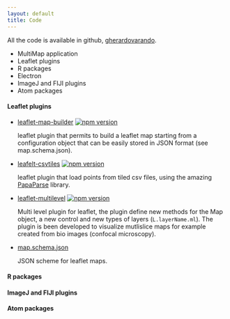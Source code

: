 ```yaml
---
layout: default
title: Code
---
```


All the code is available in github, [gherardovarando](https://github.com/gherardovarando?tab=repositories).  

- MultiMap application
- Leaflet plugins
- R packages
- Electron 
- ImageJ and FIJI plugins
- Atom packages


#### Leaflet plugins

- [leaflet-map-builder](https://github.com/gherardovarando/leaflet-map-builder)
   [![npm version](https://badge.fury.io/js/leaflet-map-builder.svg)](https://badge.fury.io/js/leaflet-map-builder)

   leaflet plugin that permits to build a leaflet map starting from a configuration object that can be easily stored in JSON format    (see map.schema.json). 

- [leafelt-csvtiles](https://github.com/gherardo.varando/leaflet-csvtiles) 
  [![npm version](https://badge.fury.io/js/leaflet-csvtiles.svg)](https://badge.fury.io/js/leaflet-csvtiles)

  leaflet plugin that load points from tiled csv files, using the amazing [PapaParse](http://papaparse.com/) library.

- [leaflet-multilevel](https://github.com/gherardovarando/leaflet-multilevel)
   [![npm version](https://badge.fury.io/js/leaflet-multilevel.svg)](https://badge.fury.io/js/leaflet-multilevel)
  
  Multi level plugin for leaflet, the plugin define new methods for the Map object, a new control and new types of layers (``L.layerName.ml``).
The plugin is been developed to visualize mutlislice maps for example created from bio images (confocal microscopy). 

- [map.schema.json](https://github.com/gherardovarando/map.schema.json) 

  JSON scheme for leaflet maps.

#### R packages


#### ImageJ and FIJI plugins


#### Atom packages

 
